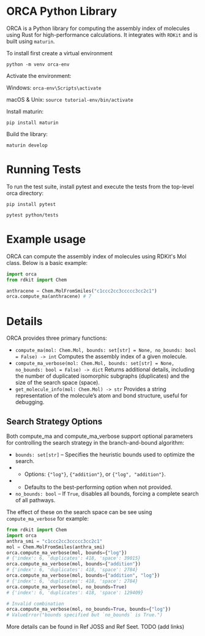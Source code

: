 # ORCA Python Library
ORCA is a Python library for computing the assembly index of molecules using Rust for high-performance calculations. It integrates with `RDKit` and is built using `maturin`.

To install first create a virtual environment 

`python -m venv orca-env`

Activate the environment:

Windows:
    `orca-env\Scripts\activate`


macOS \& Unix:
    `source tutorial-env/bin/activate`

Install maturin: 

`pip install maturin`

Build the library:

`maturin develop`

# Running Tests
To run the test suite, install pytest and execute the tests from the top-level orca directory:

```
pip install pytest

pytest python/tests
```

# Example usage

ORCA can compute the assembly index of molecules using RDKit's Mol class. Below is a basic example:

```python
import orca
from rdkit import Chem

anthracene = Chem.MolFromSmiles("c1ccc2cc3ccccc3cc2c1")
orca.compute_ma(anthracene) # 7
```


# Details

ORCA provides three primary functions:

* `compute_ma(mol: Chem.Mol, bounds: set[str] = None, no_bounds: bool = False) -> int`
Computes the assembly index of a given molecule.
* `compute_ma_verbose(mol: Chem.Mol, bounds: set[str] = None, no_bounds: bool = False) -> dict`
Returns additional details, including the number of duplicated isomorphic subgraphs (duplicates) and the size of the search space (space).
* `get_molecule_info(mol: Chem.Mol) -> str`
Provides a string representation of the molecule’s atom and bond structure, useful for debugging.

## Search Strategy Options
Both compute_ma and compute_ma_verbose support optional parameters for controlling the search strategy in the branch-and-bound algorithm:

* `bounds: set[str]` – Specifies the heuristic bounds used to optimize the search.
* * Options: `{"log"}`, `{"addition"}`, or `{"log", "addition"}`.
* * Defaults to the best-performing option when not provided.
* `no_bounds: bool` – If `True`, disables all bounds, forcing a complete search of all pathways.

The effect of these on the search space can be see using `compute_ma_verbose` for example:

```python
from rdkit import Chem
import orca
anthra_smi = "c1ccc2cc3ccccc3cc2c1"
mol = Chem.MolFromSmiles(anthra_smi)
orca.compute_ma_verbose(mol, bounds={"log"})
# {'index': 6, 'duplicates': 418, 'space': 39015}
orca.compute_ma_verbose(mol, bounds={"addition"})
# {'index': 6, 'duplicates': 418, 'space': 2784}
orca.compute_ma_verbose(mol, bounds={"addition", "log"})
# {'index': 6, 'duplicates': 418, 'space': 2784}
orca.compute_ma_verbose(mol, no_bounds=True)
# {'index': 6, 'duplicates': 418, 'space': 129409}

# Invalid combination
orca.compute_ma_verbose(mol, no_bounds=True, bounds={"log"})
# ValueError("bounds specified but `no_bounds` is True.")
```

More details can be found in Ref JOSS and Ref Seet. TODO (add links)